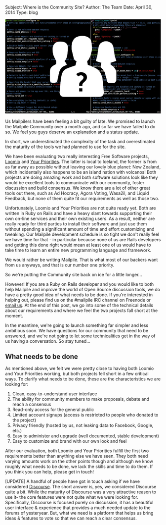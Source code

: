 Subject: Where is the Community Site?
Author: The Team
Date: April 30, 2014
Type: blog

<img src="/files/No-Community.png">

Us Mailpilers have been feeling a bit guilty of late. We promised to
launch the Mailpile Community over a month ago, and so far we have
failed to do so. We feel you guys deserve an explanation and a status
update.

In short, we underestimated the complexity of the task and overestimated
the maturity of the tools we had planned to use for the site.

We have been evaluating two really interesting Free Software projects,
[Loomio](https://www.loomio.org) and
[Your Priorities](https://www.yrpri.org). The latter is local to
Iceland, the former is from as far away as possible without leaving our
lovely blue planet: New Zealand, which incidentally also happens to be
an island nation with volcanos!  Both projects are doing amazing work
and both software solutions look like they would be excellent tools to
communicate with our community, foster discussion and build consensus.
We know there are a lot of other great tools out there, such as Ad
Hocracy, Agora Voting, Wasa2il, and Liquid Feedback, but none of them
quite fit our requirements as well as those two.

Unfortunately, Loomio and Your Priorities are not quite ready yet. Both
are written in Ruby on Rails and have a heavy slant towards supporting
their own on-line services and their own existing users. As a result,
neither are really ready for third parties to install their software and
just use them without spending a significant amount of time and effort
customizing and tweaking. Our Mailpile development schedule is so tight
we don't really feel we have time for that - in particular because none
of us are Rails developers and getting this done right would mean at
least one of us would have to take time to learn an entire new
programming language and framework.

We would rather be writing Mailpile. That is what most of our backers
want from us anyways, and that is our number one priority.

So we're putting the Community site back on ice for a little longer...

However! If you are a Ruby on Rails developer and you would like to both
help Mailpile and improve the world of Open Source discussion tools, we
do have a pretty good idea of what needs to be done. If you're
interested in helping out, please find us on the #mailpile IRC channel
on Freenode or <a href="mailto:team@mailpile.is">email us</a>. At the end of this post, we go into some of the technical
details about our requirements and where we feel the two projects fall
short at the moment.

In the meantime, we're going to launch something far simpler and less
ambitious soon. We have questions for our community that
need to be answered, and we're not going to let some technicalities get
in the way of us having a conversation. So stay tuned...

## What needs to be done

As mentioned above, we felt we were pretty close to having both Loomio
and Your Priorities working, but both projects fell short in a few
critical ways. To clarify what needs to be done, these are the
characteristics we are looking for:

   1. Clean, easy-to-understand user interface
   2. The ability for community members to make proposals, debate and
      reach a consensus
   3. Read-only access for the general public
   4. Limited account signups (access is restricted to people who donated
      to the project)
   5. Privacy friendly (hosted by us, not leaking data to Facebook,
      Google, etc.)
   6. Easy to administer and upgrade (well documented, stable development)
   7. Easy to customize and brand with our own look and feel

After our evaluation, both Loomio and Your Priorities fulfill the first
two requirements better than anything else we have seen. They both need
varying amounts work on the other points though and although we know
roughly what needs to be done, we lack the skills and time to do them.
If you think you can help, please get in touch!

[UPDATE]
A handful of people have got in touch asking if we have considered <a href="http://www.discourse.org" target="_blank">Discourse</a>. The short answer is, yes, we considered Discourse quite a bit. While the maturity of Discourse was a very attractive reason to use it- the core features were not quite what we were looking for. Specifically, Discourse is focused purely on discussion, it has a beautiful user interface & experience that provides a much needed update to the forums of yesteryear. But, what we need is a platform that helps us bring ideas & features to vote so that we can reach a clear consensus.
